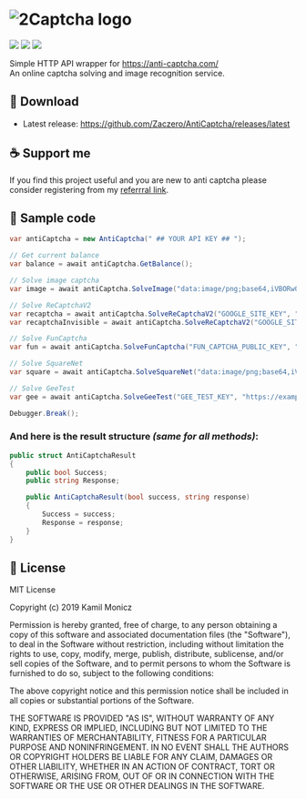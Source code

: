 # ![2Captcha logo](https://i.imgur.com/U0qKP3j.png)

![](https://img.shields.io/github/release/Zaczero/AntiCaptcha.svg)
![](https://img.shields.io/nuget/v/AntiCaptchaAPI.svg)
![](https://img.shields.io/github/license/Zaczero/AntiCaptcha.svg)

Simple HTTP API wrapper for https://anti-captcha.com/  
An online captcha solving and image recognition service.

## 🔗 Download
* Latest release: https://github.com/Zaczero/AntiCaptcha/releases/latest

## ☕ Support me
If you find this project useful and you are new to anti captcha please consider registering from my [referrral link](http://getcaptchasolution.com/i4lbjatsex).

## 🏁 Sample code

```cs
var antiCaptcha = new AntiCaptcha(" ## YOUR API KEY ## ");

// Get current balance
var balance = await antiCaptcha.GetBalance();

// Solve image captcha
var image = await antiCaptcha.SolveImage("data:image/png;base64,iVBORw0KGgo...");

// Solve ReCaptchaV2
var recaptcha = await antiCaptcha.SolveReCaptchaV2("GOOGLE_SITE_KEY", "https://example.com");
var recaptchaInvisible = await antiCaptcha.SolveReCaptchaV2("GOOGLE_SITE_KEY", "https://example.com", true);

// Solve FunCaptcha
var fun = await antiCaptcha.SolveFunCaptcha("FUN_CAPTCHA_PUBLIC_KEY", "https://example.com");

// Solve SquareNet
var square = await antiCaptcha.SolveSquareNet("data:image/png;base64,iVBORw0KGgo...", "banana", 3, 3);

// Solve GeeTest
var gee = await antiCaptcha.SolveGeeTest("GEE_TEST_KEY", "https://example.com", "CHALLENGE");

Debugger.Break();
```

### And here is the result structure *(same for all methods)*:

```cs
public struct AntiCaptchaResult
{
	public bool Success;
	public string Response;

	public AntiCaptchaResult(bool success, string response)
	{
		Success = success;
		Response = response;
	}
}
```

## 📎 License

MIT License

Copyright (c) 2019 Kamil Monicz

Permission is hereby granted, free of charge, to any person obtaining a copy
of this software and associated documentation files (the "Software"), to deal
in the Software without restriction, including without limitation the rights
to use, copy, modify, merge, publish, distribute, sublicense, and/or sell
copies of the Software, and to permit persons to whom the Software is
furnished to do so, subject to the following conditions:

The above copyright notice and this permission notice shall be included in all
copies or substantial portions of the Software.

THE SOFTWARE IS PROVIDED "AS IS", WITHOUT WARRANTY OF ANY KIND, EXPRESS OR
IMPLIED, INCLUDING BUT NOT LIMITED TO THE WARRANTIES OF MERCHANTABILITY,
FITNESS FOR A PARTICULAR PURPOSE AND NONINFRINGEMENT. IN NO EVENT SHALL THE
AUTHORS OR COPYRIGHT HOLDERS BE LIABLE FOR ANY CLAIM, DAMAGES OR OTHER
LIABILITY, WHETHER IN AN ACTION OF CONTRACT, TORT OR OTHERWISE, ARISING FROM,
OUT OF OR IN CONNECTION WITH THE SOFTWARE OR THE USE OR OTHER DEALINGS IN THE
SOFTWARE.
